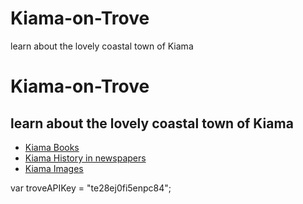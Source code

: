 # Kiama-on-Trove
learn about the lovely coastal town of Kiama
<h1 ng-hide="listHide" class="ng-hide" id="exhibition-name" class="page-header">Kiama-on-Trove</h1>
<h2 ng-hide="listHide" class="ng-hide" id="exhibition-tagline">learn about the lovely coastal town of Kiama</h2>
<ul ng-hide="listHide" class="ng-hide" id="lists">
    <li><a class="list-link" href="http://trove.nla.gov.au/list?id=88121">Kiama Books</a></li>
    <li><a class="list-link" href="http://trove.nla.gov.au/list?id=88119">Kiama History in newspapers</a></li>
    <li><a class="list-link" href="http://trove.nla.gov.au/list?id=88120">Kiama Images</a></li>
</ul>
var troveAPIKey = "te28ej0fi5enpc84";
